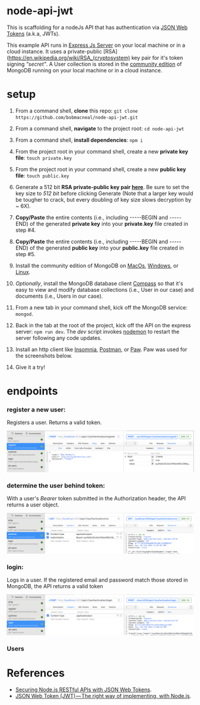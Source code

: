 # node-api-jwt

This is scaffolding for a nodeJs API that has authentication via 
[JSON Web Tokens](https://en.wikipedia.org/wiki/JSON_Web_Token) (a.k.a, JWTs). 

This example API runs in [Express Js Server](https://expressjs.com/) on your local machine or in a cloud instance. It 
uses a private-public [RSA](https://en.wikipedia.org/wiki/RSA_(cryptosystem) key pair for it's token signing _"secret"_. 
A User collection is stored in the [community edition](https://docs.mongodb.com/manual/administration/install-community/) 
of MongoDB running on your local machine or in a cloud instance.


# setup

1. From a command shell, **clone** this repo: `git clone https://github.com/bobmacneal/node-api-jwt.git`
2. From a command shell, **navigate** to the project root: `cd node-api-jwt`
3. From a command shell, **install dependencies**: `npm i`
4. From the project root in your command shell, create a new **private key file**: `touch private.key`
5. From the project root in your command shell, create a new **public key file**: `touch public.key`
6. Generate a 512 bit **RSA private-public key pair [here](http://travistidwell.com/jsencrypt/demo/)**. Be sure to set
the key size to _512 bit_ before clicking Generate (Note that a larger key would be tougher to crack, but every doubling 
of key size slows decryption by ~ 6X).
7. **Copy/Paste** the entire contents (i.e., including -----BEGIN and -----END) of the generated **private key** into your 
**private.key** file created in step #4.
8. **Copy/Paste** the entire contents (i.e., including -----BEGIN and -----END) of the generated **public key** into your 
**public.key** file created in step #5.
9. Install the community edition of MongoDB on [MacOs](https://docs.mongodb.com/manual/tutorial/install-mongodb-on-os-x/),
   [Windows](https://docs.mongodb.com/manual/tutorial/install-mongodb-on-windows/), or [Linux](https://docs.mongodb.com/manual/administration/install-on-linux/).
10. _Optionally_, install the MongoDB database client [Compass](https://docs.mongodb.com/compass/master/install/) so that
 it's easy to view and modify database collections (i.e., User in our case) and documents (i.e., Users in our case).
   
11. From a new tab in your command shell, kick off the MongoDB service: `mongod`.
12. Back in the tab at the root of the project, kick off the API on the express server: `npm run dev`. The _dev_ script
invokes [nodemon](https://nodemon.io/) to restart the server following any code updates.
13. Install an http client like [Insomnia](https://insomnia.rest/), [Postman](https://www.getpostman.com/downloads/), or 
[Paw](https://paw.cloud/#overview). Paw was used for the screenshots below.
14. Give it a try!


# endpoints

### register a new user:
Registers a user. Returns a valid token.

![register new user](/docs/register.png)

### determine the user behind token:
With a user's _Bearer_ token submitted in the Authorization header, the API returns a user object.

![get current user with token](/docs/auth.me.png)

### login:
Logs in a user. If the registered email and password match those stored in MongoDB, the API returns a valid token

![Login to recieve token](/docs/login.png)

### Users


# References

- [Securing Node.js RESTful APIs with JSON Web Tokens](https://medium.freecodecamp.org/securing-node-js-restful-apis-with-json-web-tokens-9f811a92bb52).  
- [JSON Web Token (JWT) — The right way of implementing, with Node.js](https://medium.com/@siddharthac6/json-web-token-jwt-the-right-way-of-implementing-with-node-js-65b8915d550e).
